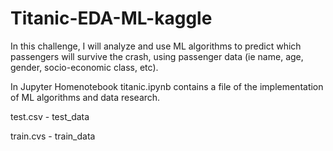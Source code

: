 # Titanic-EDA-ML-kaggle
In this challenge, I will analyze and use ML algorithms to predict which passengers will survive the crash, using passenger data (ie name, age, gender, socio-economic class, etc).

In Jupyter Homenotebook titanic.ipynb contains a file of the implementation of ML algorithms and data research.


test.csv - test_data


train.cvs - train_data
